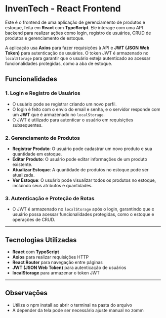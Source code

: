 # InvenTech - React Frontend

Este é o frontend de uma aplicação de gerenciamento de produtos e estoque, feita em **React** com **TypeScript**. Ele interage com uma API backend para realizar ações como login, registro de usuários, CRUD de produtos e gerenciamento de estoque.

A aplicação usa **Axios** para fazer requisições à API e **JWT (JSON Web Token)** para autenticação de usuários. O token JWT é armazenado no `localStorage` para garantir que o usuário esteja autenticado ao acessar funcionalidades protegidas, como a aba de estoque.

## Funcionalidades

### 1. **Login e Registro de Usuários**
- O usuário pode se registrar criando um novo perfil.
- O login é feito com o envio do email e senha, e o servidor responde com um **JWT** que é armazenado no `localStorage`.
- O JWT é utilizado para autenticar o usuário em requisições subsequentes.

### 2. **Gerenciamento de Produtos**
- **Registrar Produto**: O usuário pode cadastrar um novo produto e sua quantidade em estoque.
- **Editar Produto**: O usuário pode editar informações de um produto existente.
- **Atualizar Estoque**: A quantidade de produtos no estoque pode ser atualizada.
- **Ver Estoque**: O usuário pode visualizar todos os produtos no estoque, incluindo seus atributos e quantidades.

### 3. **Autenticação e Proteção de Rotas**
- O JWT é armazenado no `localStorage` após o login, garantindo que o usuário possa acessar funcionalidades protegidas, como o estoque e operações de CRUD.

---

## Tecnologias Utilizadas

- **React** com **TypeScript**
- **Axios** para realizar requisições HTTP
- **React Router** para navegação entre páginas
- **JWT (JSON Web Token)** para autenticação de usuários
- **localStorage** para armazenar o token JWT

---

## Observações 

- Utilize o npm install ao abrir o terminal na pasta do arquivo 
- A depender da tela pode ser necessário ajuste manual no zomm
